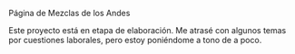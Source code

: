 Página de Mezclas de los Andes

Este proyecto está en etapa de elaboración. Me atrasé con algunos temas por cuestiones laborales, pero estoy poniéndome a tono de a poco. 